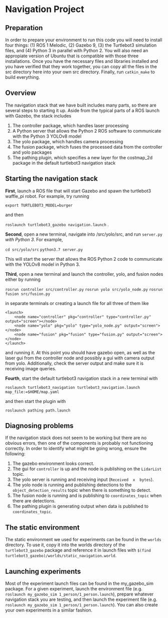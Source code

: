 # Navigation Project

## Preparation
In order to prepare your environment to run this code you will need to install four things: (1) ROS 1 Melodic, (2) Gazebo 9, (3) the Turtlebot3 simulation files, and (4) Python 3 in parallel with Python 2. You will also need an appropiate version of Ubuntu that is compatible with those three installations. Once you have the necessary files and libraries installed and you have verified that they work together, you can copy all the files in the src directory here into your own src directory. Finally, run `catkin_make` to build everything.

## Overview
The navigation stack that we have built includes many parts, so there are several steps to starting it up. Aside from the typical parts of a ROS launch with Gazebo, the stack includes
1. The controller package, which handles laser processing
2. A Python server that allows the Python 2 ROS software to communicate with the Python 3 YOLOv8 model
3. The yolo package, which handles camera processing
4. The fusion package, which fuses the processed data from the controller and yolo packages
5. The pathing plugin, which specifies a new layer for the costmap_2d package in the default turtlebot3 navigation stack

## Starting the navigation stack
**First**, launch a ROS file that will start Gazebo and spawn the turtlebot3 waffle_pi robot. For example, try running

`export TURTLEBOT3_MODEL=burger`

and then

`roslaunch turtlebot3_gazebo navigation.launch`
.

**Second**, open a new terminal, navigate into /src/yolo/src, and run `server.py` *with Python 3*. For example,

`cd src/yolo/src`
`python3.7 server.py`

This will start the server that allows the ROS Python 2 code to communicate with the YOLOv8 model in Python 3.


**Third**, open a new terminal and launch the controller, yolo, and fusion nodes either by running

`rosrun controller src/controller.py`
`rosrun yolo src/yolo_node.py`
`rosrun fusion src/fusion.py`

in separate terminals or creating a launch file for all three of them like 

```
<launch>
	<node name="controller" pkg="controller" type="controller.py" output="screen"></node>
	<node name="yolo" pkg="yolo" type="yolo_node.py" output="screen"></node>
	<node name="fusion" pkg="fusion" type="fusion.py" output="screen"></node>
</launch>
```

and running it. At this point you should have gazebo open, as well as the laser gui from the controller node and possibly a gui with camera output from yolo. Additionally, check the server output and make sure it is receiving image queries. 

**Fourth**, start the default turtlebot3 navigation stack in a new terminal with 

`roslaunch turtlebot3_navigation turtlebot3_navigation.launch map_file:=$HOME/map.yaml`

and then start the plugin with 

`roslaunch pathing path.launch`


## Diagnosing problems
If the navigation stack does not seem to be working but there are no obvious errors, then one of the components is probably not functioning correctly. In order to identify what might be going wrong, ensure the following:

1. The gazebo environment looks correct.
2. The gui for `controller` is up and the node is publishing on the `LidarList` topic.
3. The yolo server is running and receiving input (`Received  x  bytes`).
4. The yolo node is running and publishing detections to the `object_detection_results` topic when there is something to detect.
5. The fusion node is running and is publishing to `coordinates_topic` when there are detections.
6. The pathing plugin is generating output when data is published to `coordinates_topic`.

## The static environment
The static environment we used for experiments can be found in the `worlds` directory. To use it, copy it into the worlds directory of the `turtlebot3_gazebo` package and reference it in launch files with `$(find turtlebot3_gazebo)/worlds/static_navigation.world`. 

## Launching experiments
Most of the experiment launch files can be found in the my_gazebo_sim package. For a given experiment, launch the environment file (e.g. `roslaunch my_gazebo_sim 1_person/1_person.launch`), prepare whatever navigation stack you are testing, and then launch the experiment file (e.g. `roslaunch my_gazebo_sim 1_person/1_person.launch`). You can also create your own experiments in a similar fashion. 

